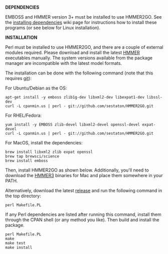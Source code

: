 **DEPENDENCIES**

EMBOSS and HMMER version 3+ must be installed to use HMMER2GO. See the [installing dependencies](https://github.com/sestaton/HMMER2GO/wiki/Installing-dependencies) wiki page for instructions how to install these programs (or see below for Linux installation).

**INSTALLATION**

Perl must be installed to use HMMER2GO, and there are a couple of external modules required. Please download and install the latest [HMMER](hmmer.org) executables manually. The system versions available from the package manager are incompatible with the latest model formats.

The installation can be done with the following  command (note that this requires [git](http://git-scm.com/)):

For Ubuntu/Debian as the OS:

    apt-get install -y emboss zlib1g-dev libxml2-dev libexpat1-dev libssl-dev
    curl -L cpanmin.us | perl - git://github.com/sestaton/HMMER2GO.git

For RHEL/Fedora:

    yum install -y EMBOSS zlib-devel libxml2-devel openssl-devel expat-devel
    curl -L cpanmin.us | perl - git://github.com/sestaton/HMMER2GO.git

For MacOS, install the dependencies:

    brew install libxml2 zlib expat openssl
    brew tap brewsci/science
    brew install emboss

Then, install HMMER2GO as shown below. Additionally, you'll need to download the [HMMER3](https://hmmer.org) binaries for Mac and place them somewhere in your PATH.

Alternatively, download the latest [release](https://github.com/sestaton/HMMER2GO/releases) and run the following command in the top directory:

    perl Makefile.PL

If any Perl dependencies are listed after running this command, install them through the CPAN shell (or any method you like). Then build and install the package.

    perl Makefile.PL
    make
    make test
    make install
